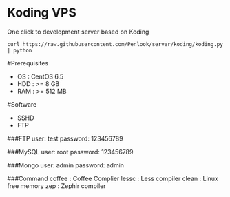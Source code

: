 Koding VPS
=====
One click to development server based on Koding
```
curl https://raw.githubusercontent.com/Penlook/server/koding/koding.py | python
```
#Prerequisites
- OS  : CentOS 6.5
- HDD : >= 8 GB
- RAM : >= 512 MB

#Software
- SSHD
- FTP

###FTP
	user: test
	password: 123456789

###MySQL
	user: root
	password: 123456789

###Mongo
	user: admin
	password: admin

###Command
	coffee : Coffee Complier
	lessc : Less compiler
	clean : Linux free memory
	zep : Zephir compiler

